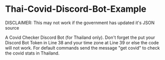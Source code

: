 # Thai-Covid-Discord-Bot-Example
DISCLAIMER: This may not work if the government has updated it's JSON source

A Covid Checker Discord Bot (for Thailand only). Don't forget the put your Discord Bot Token in Line 38 and your time zone at Line 39 or else the code will not work. For default commands send the message "get covid" to check the covid stats in Thailand.

